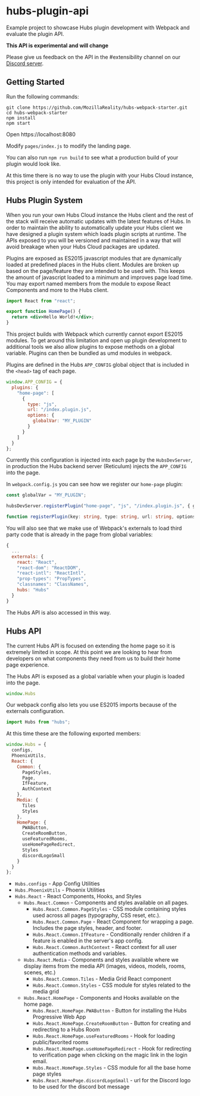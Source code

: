 # hubs-plugin-api

Example project to showcase Hubs plugin development with Webpack and evaluate the plugin API.

**This API is experimental and will change**

Please give us feedback on the API in the #extensibility channel on our [Discord server](https://discord.gg/vgxfMpr).

## Getting Started

Run the following commands:

```
git clone https://github.com/MozillaReality/hubs-webpack-starter.git
cd hubs-webpack-starter
npm install
npm start
```

Open https://localhost:8080

Modify `pages/index.js` to modify the landing page.

You can also run `npm run build` to see what a production build of your plugin would look like.

At this time there is no way to use the plugin with your Hubs Cloud instance, this project is only intended for evaluation of the API.

## Hubs Plugin System

When you run your own Hubs Cloud instance the Hubs client and the rest of the stack will receive automatic updates with the latest features of Hubs. In order to maintain the ability to automatically update your Hubs client we have designed a plugin system which loads plugin scripts at runtime. The APIs exposed to you will be versioned and maintained in a way that will avoid breakage when your Hubs Cloud packages are updated.

Plugins are exposed as ES2015 javascript modules that are dynamically loaded at predefined places in the Hubs client. Modules are broken up based on the page/feature they are intended to be used with. This keeps the amount of javascript loaded to a minimum and improves page load time. You may export named members from the module to expose React Components and more to the Hubs client.

```jsx
import React from "react";

export function HomePage() {
  return <div>Hello World!</div>;
}
```

This project builds with Webpack which currently cannot export ES2015 modules. To get around this limitation and open up plugin development to additional tools we also allow plugins to expose methods on a global variable. Plugins can then be bundled as umd modules in webpack.

Plugins are defined in the Hubs `APP_CONFIG` global object that is included in the `<head>` tag of each page.

```js
window.APP_CONFIG = {
  plugins: {
    "home-page": [
      {
        type: "js",
        url: "/index.plugin.js",
        options: { 
          globalVar: "MY_PLUGIN"
        }
      }
    ]
  }
};
```

Currently this configuration is injected into each page by the `HubsDevServer`, in production the Hubs backend server (Reticulum) injects the `APP_CONFIG` into the page.

In `webpack.config.js` you can see how we register our `home-page` plugin:

```js
const globalVar = "MY_PLUGIN";

hubsDevServer.registerPlugin("home-page", "js", "/index.plugin.js", { globalVar });
```

```ts
function registerPlugin(key: string, type: string, url: string, options?: { globalVar?: string })
```

You will also see that we make use of Webpack's externals to load third party code that is already in the page from global variables:

```js
{
  ...
  externals: {
    react: "React",
    "react-dom": "ReactDOM",
    "react-intl": "ReactIntl",
    "prop-types": "PropTypes",
    "classnames": "ClassNames",
    hubs: "Hubs"
  }
}
```

The Hubs API is also accessed in this way.

## Hubs API

The current Hubs API is focused on extending the home page so it is extremely limited in scope. At this point we are looking to hear from developers on what components they need from us to build their home page experience.

The Hubs API is exposed as a global variable when your plugin is loaded into the page.

```js
window.Hubs
```

Our webpack config also lets you use ES2015 imports because of the externals configuration.

```js
import Hubs from "hubs";
```

At this time these are the following exported members:

```js
window.Hubs = {
  configs,
  PhoenixUtils,
  React: {
    Common: {
      PageStyles,
      Page,
      IfFeature,
      AuthContext
    },
    Media: {
      Tiles
      Styles
    },
    HomePage: {
      PWAButton,
      CreateRoomButton,
      useFeaturedRooms,
      useHomePageRedirect,
      Styles
      discordLogoSmall
    }
  }
};
```

- `Hubs.configs` - App Config Utilities
- `Hubs.PhoenixUtils` - Phoenix Utilities
- `Hubs.React` - React Components, Hooks, and Styles
  - `Hubs.React.Common` - Components and styles available on all pages.
    - `Hubs.React.Common.PageStyles` - CSS module containing styles used across all pages (typography, CSS reset, etc.).
    - `Hubs.React.Common.Page` - React Component for wrapping a page. Includes the page styles, header, and footer.
    - `Hubs.React.Common.IfFeature` - Conditionally render children if a feature is enabled in the server's app config.
    - `Hubs.React.Common.AuthContext` - React context for all user authentication methods and variables.
  - `Hubs.React.Media` - Components and styles available where we display items from the media API (images, videos, models, rooms, scenes, etc.)
    - `Hubs.React.Common.Tiles` - Media Grid React component
    - `Hubs.React.Common.Styles` - CSS module for styles related to the media grid
  - `Hubs.React.HomePage` - Components and Hooks available on the home page.
    - `Hubs.React.HomePage.PWAButton` - Button for installing the Hubs Progressive Web App
    - `Hubs.React.HomePage.CreateRoomButton` - Button for creating and redirecting to a Hubs Room
    - `Hubs.React.HomePage.useFeaturedRooms` - Hook for loading public/favorited rooms
    - `Hubs.React.HomePage.useHomePageRedirect` - Hook for redirecting to verification page when clicking on the magic link in the login email.
    - `Hubs.React.HomePage.Styles` - CSS module for all the base home page styles
    - `Hubs.React.HomePage.discordLogoSmall` - url for the Discord logo to be used for the discord bot message
